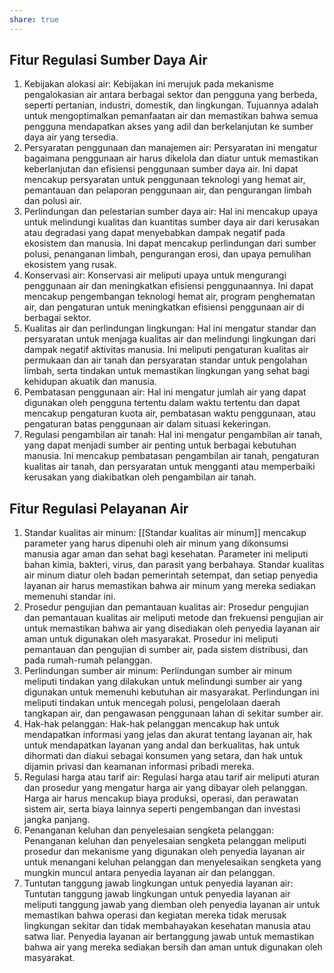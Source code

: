 ```yaml
---
share: true
---
```



## Fitur Regulasi Sumber Daya Air

1. Kebijakan alokasi air: Kebijakan ini merujuk pada mekanisme pengalokasian air antara berbagai sektor dan pengguna yang berbeda, seperti pertanian, industri, domestik, dan lingkungan. Tujuannya adalah untuk mengoptimalkan pemanfaatan air dan memastikan bahwa semua pengguna mendapatkan akses yang adil dan berkelanjutan ke sumber daya air yang tersedia.
2. Persyaratan penggunaan dan manajemen air: Persyaratan ini mengatur bagaimana penggunaan air harus dikelola dan diatur untuk memastikan keberlanjutan dan efisiensi penggunaan sumber daya air. Ini dapat mencakup persyaratan untuk penggunaan teknologi yang hemat air, pemantauan dan pelaporan penggunaan air, dan pengurangan limbah dan polusi air. 
3. Perlindungan dan pelestarian sumber daya air: Hal ini mencakup upaya untuk melindungi kualitas dan kuantitas sumber daya air dari kerusakan atau degradasi yang dapat menyebabkan dampak negatif pada ekosistem dan manusia. Ini dapat mencakup perlindungan dari sumber polusi, penanganan limbah, pengurangan erosi, dan upaya pemulihan ekosistem yang rusak.
4. Konservasi air: Konservasi air meliputi upaya untuk mengurangi penggunaan air dan meningkatkan efisiensi penggunaannya. Ini dapat mencakup pengembangan teknologi hemat air, program penghematan air, dan pengaturan untuk meningkatkan efisiensi penggunaan air di berbagai sektor.
5. Kualitas air dan perlindungan lingkungan: Hal ini mengatur standar dan persyaratan untuk menjaga kualitas air dan melindungi lingkungan dari dampak negatif aktivitas manusia. Ini meliputi pengaturan kualitas air permukaan dan air tanah dan persyaratan standar untuk pengolahan limbah, serta tindakan untuk memastikan lingkungan yang sehat bagi kehidupan akuatik dan manusia.
6. Pembatasan penggunaan air: Hal ini mengatur jumlah air yang dapat digunakan oleh pengguna tertentu dalam waktu tertentu dan dapat mencakup pengaturan kuota air, pembatasan waktu penggunaan, atau pengaturan batas penggunaan air dalam situasi kekeringan.
7. Regulasi pengambilan air tanah: Hal ini mengatur pengambilan air tanah, yang dapat menjadi sumber air penting untuk berbagai kebutuhan manusia. Ini mencakup pembatasan pengambilan air tanah, pengaturan kualitas air tanah, dan persyaratan untuk mengganti atau memperbaiki kerusakan yang diakibatkan oleh pengambilan air tanah.



## Fitur Regulasi Pelayanan Air

1. Standar kualitas air minum: [[Standar kualitas air minum]] mencakup parameter yang harus dipenuhi oleh air minum yang dikonsumsi manusia agar aman dan sehat bagi kesehatan. Parameter ini meliputi bahan kimia, bakteri, virus, dan parasit yang berbahaya. Standar kualitas air minum diatur oleh badan pemerintah setempat, dan setiap penyedia layanan air harus memastikan bahwa air minum yang mereka sediakan memenuhi standar ini.
2. Prosedur pengujian dan pemantauan kualitas air: Prosedur pengujian dan pemantauan kualitas air meliputi metode dan frekuensi pengujian air untuk memastikan bahwa air yang disediakan oleh penyedia layanan air aman untuk digunakan oleh masyarakat. Prosedur ini meliputi pemantauan dan pengujian di sumber air, pada sistem distribusi, dan pada rumah-rumah pelanggan.
3. Perlindungan sumber air minum: Perlindungan sumber air minum meliputi tindakan yang dilakukan untuk melindungi sumber air yang digunakan untuk memenuhi kebutuhan air masyarakat. Perlindungan ini meliputi tindakan untuk mencegah polusi, pengelolaan daerah tangkapan air, dan pengawasan penggunaan lahan di sekitar sumber air.
4. Hak-hak pelanggan: Hak-hak pelanggan mencakup hak untuk mendapatkan informasi yang jelas dan akurat tentang layanan air, hak untuk mendapatkan layanan yang andal dan berkualitas, hak untuk dihormati dan diakui sebagai konsumen yang setara, dan hak untuk dijamin privasi dan keamanan informasi pribadi mereka.
5. Regulasi harga atau tarif air: Regulasi harga atau tarif air meliputi aturan dan prosedur yang mengatur harga air yang dibayar oleh pelanggan. Harga air harus mencakup biaya produksi, operasi, dan perawatan sistem air, serta biaya lainnya seperti pengembangan dan investasi jangka panjang.
6. Penanganan keluhan dan penyelesaian sengketa pelanggan: Penanganan keluhan dan penyelesaian sengketa pelanggan meliputi prosedur dan mekanisme yang digunakan oleh penyedia layanan air untuk menangani keluhan pelanggan dan menyelesaikan sengketa yang mungkin muncul antara penyedia layanan air dan pelanggan.
7. Tuntutan tanggung jawab lingkungan untuk penyedia layanan air: Tuntutan tanggung jawab lingkungan untuk penyedia layanan air meliputi tanggung jawab yang diemban oleh penyedia layanan air untuk memastikan bahwa operasi dan kegiatan mereka tidak merusak lingkungan sekitar dan tidak membahayakan kesehatan manusia atau satwa liar. Penyedia layanan air bertanggung jawab untuk memastikan bahwa air yang mereka sediakan bersih dan aman untuk digunakan oleh masyarakat.